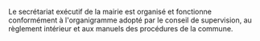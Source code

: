 Le secrétariat exécutif de la mairie est organisé et fonctionne conformément à l'organigramme adopté par le conseil de supervision, au règlement intérieur et aux manuels des procédures de la commune.